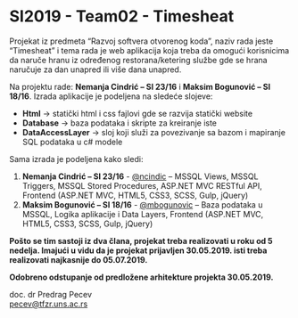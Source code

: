 # SI2019 - Team02 - Timesheat
Projekat iz predmeta “Razvoj softvera otvorenog koda”, naziv rada jeste “Timesheat” i tema rada je web aplikacija koja treba da omogući korisnicima da naruče hranu iz određenog restorana/ketering službe gde se hrana naručuje za dan unapred ili više dana unapred.

Na projektu rade: **Nemanja Cindrić – SI 23/16** i **Maksim Bogunović – SI 18/16**. Izrada aplikacije je podeljena na sledeće slojeve:
- **Html** -> statički html i css fajlovi gde se razvija statički website
- **Database** -> baza podataka i skripte za kreiranje iste
- **DataAccessLayer** -> sloj koji služi za povezivanje sa bazom i mapiranje SQL podataka u c# modele

Sama izrada je podeljena kako sledi: 
1. **Nemanja Cindrić – SI 23/16** - [@ncindic](https://github.com/ncindric "@ncindric") – MSSQL Views, MSSQL Triggers, MSSQL Stored Procedures, ASP.NET MVC RESTful API, Frontend (ASP.NET MVC, HTML5, CSS3, SCSS, Gulp, jQuery)
2. **Maksim Bogunović – SI 18/16** - [@mbogunovic](https://github.com/mbogunovic "@mbogunovic") – Baza podataka u MSSQL, Logika aplikacije i Data Layers, Frontend (ASP.NET MVC, HTML5, CSS3, SCSS, Gulp, jQuery)

**Pošto se tim sastoji iz dva člana, projekat treba realizovati u roku od 5 nedelja. Imajući u vidu da je projekat prijavljen 30.05.2019. isti treba realizovati najkasnije do 05.07.2019.**

**Odobreno odstupanje od predložene arhitekture projekta 30.05.2019.**

doc. dr Predrag Pecev <br/>
pecev@tfzr.uns.ac.rs

